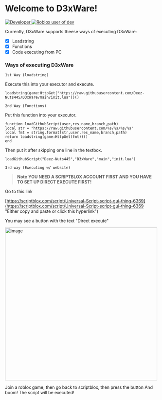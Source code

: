 # Welcome to D3xWare!
  <a href="https://github.com/Deez-Nuts445">
       <img alt="Developer" src="https://img.shields.io/badge/Developer-Deez--Nuts445-yellow" />
      <img alt="Roblox user of dev" src="https://img.shields.io/badge/Roblox%20User-herman__484-red?style=social&logo=roblox" />
    </a>

Currently, D3xWare supports theese ways of executing D3xWare:

- [x] Loadstring
- [x] Functions
- [x] Code executing from PC

### Ways of executing D3xWare

`1st Way (loadstring)`

Execute this into your executor and execute.

```
loadstring(game:HttpGet("https://raw.githubusercontent.com/Deez-Nuts445/D3xWare/main/init.lua"))()
```

`2nd Way (Functions)`

Put this function into your executor.

```
function loadGithubScript(user,res_name,branch,path)
local str = "https://raw.githubusercontent.com/%s/%s/%s/%s"
local fmt = string.format(str,user,res_name,branch,path)
return loadstring(game:HttpGet(fmt))()
end
```

Then put it after skipping one line in the textbox.
```
loadGithubScript("Deez-Nuts445","D3xWare","main","init.lua")
```

`3rd way (Executing w/ website)`

> **Note** 
> **YOU NEED A SCRIPTBLOX ACCOUNT FIRST AND YOU HAVE TO SET UP DIRECT EXECUTE FIRST!**

Go to this link

[https://scriptblox.com/script/Universal-Script-script-gui-thing-6369](https://scriptblox.com/script/Universal-Script-script-gui-thing-6369 "Either copy and paste or click this hyperlink")


You may see a button with the text "Direct execute"


<img width="500" alt="image" src="https://user-images.githubusercontent.com/111050099/209149419-ffcbfb01-9f6b-474a-bd9c-fbb039892ff4.png">


Join a roblox game, then go back to scriptblox, then press the button
And boom! The script will be executed!
